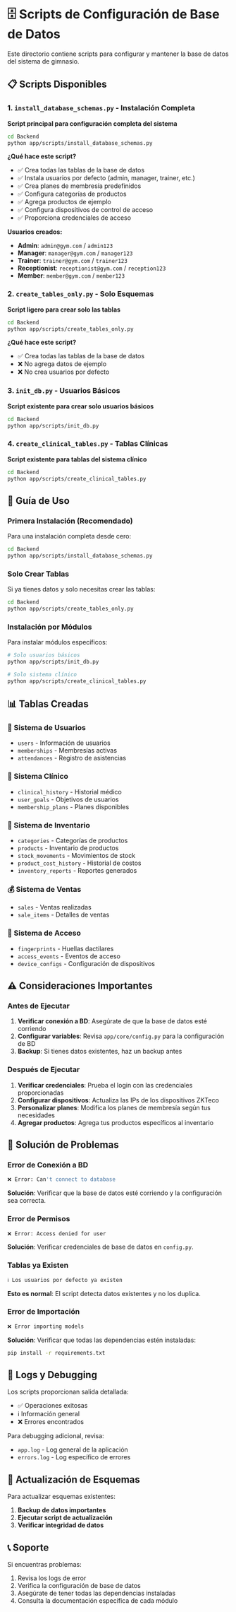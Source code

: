 # 🗄️ Scripts de Configuración de Base de Datos

Este directorio contiene scripts para configurar y mantener la base de datos del sistema de gimnasio.

## 📋 Scripts Disponibles

### 1. `install_database_schemas.py` - Instalación Completa
**Script principal para configuración completa del sistema**

```bash
cd Backend
python app/scripts/install_database_schemas.py
```

**¿Qué hace este script?**
- ✅ Crea todas las tablas de la base de datos
- ✅ Instala usuarios por defecto (admin, manager, trainer, etc.)
- ✅ Crea planes de membresía predefinidos
- ✅ Configura categorías de productos
- ✅ Agrega productos de ejemplo
- ✅ Configura dispositivos de control de acceso
- ✅ Proporciona credenciales de acceso

**Usuarios creados:**
- **Admin**: `admin@gym.com` / `admin123`
- **Manager**: `manager@gym.com` / `manager123`
- **Trainer**: `trainer@gym.com` / `trainer123`
- **Receptionist**: `receptionist@gym.com` / `reception123`
- **Member**: `member@gym.com` / `member123`

### 2. `create_tables_only.py` - Solo Esquemas
**Script ligero para crear solo las tablas**

```bash
cd Backend
python app/scripts/create_tables_only.py
```

**¿Qué hace este script?**
- ✅ Crea todas las tablas de la base de datos
- ❌ No agrega datos de ejemplo
- ❌ No crea usuarios por defecto

### 3. `init_db.py` - Usuarios Básicos
**Script existente para crear solo usuarios básicos**

```bash
cd Backend
python app/scripts/init_db.py
```

### 4. `create_clinical_tables.py` - Tablas Clínicas
**Script existente para tablas del sistema clínico**

```bash
cd Backend
python app/scripts/create_clinical_tables.py
```

## 🚀 Guía de Uso

### Primera Instalación (Recomendado)
Para una instalación completa desde cero:

```bash
cd Backend
python app/scripts/install_database_schemas.py
```

### Solo Crear Tablas
Si ya tienes datos y solo necesitas crear las tablas:

```bash
cd Backend
python app/scripts/create_tables_only.py
```

### Instalación por Módulos
Para instalar módulos específicos:

```bash
# Solo usuarios básicos
python app/scripts/init_db.py

# Solo sistema clínico
python app/scripts/create_clinical_tables.py
```

## 📊 Tablas Creadas

### 👥 Sistema de Usuarios
- `users` - Información de usuarios
- `memberships` - Membresías activas
- `attendances` - Registro de asistencias

### 🏥 Sistema Clínico
- `clinical_history` - Historial médico
- `user_goals` - Objetivos de usuarios
- `membership_plans` - Planes disponibles

### 🛒 Sistema de Inventario
- `categories` - Categorías de productos
- `products` - Inventario de productos
- `stock_movements` - Movimientos de stock
- `product_cost_history` - Historial de costos
- `inventory_reports` - Reportes generados

### 💰 Sistema de Ventas
- `sales` - Ventas realizadas
- `sale_items` - Detalles de ventas

### 🔐 Sistema de Acceso
- `fingerprints` - Huellas dactilares
- `access_events` - Eventos de acceso
- `device_configs` - Configuración de dispositivos

## ⚠️ Consideraciones Importantes

### Antes de Ejecutar
1. **Verificar conexión a BD**: Asegúrate de que la base de datos esté corriendo
2. **Configurar variables**: Revisa `app/core/config.py` para la configuración de BD
3. **Backup**: Si tienes datos existentes, haz un backup antes

### Después de Ejecutar
1. **Verificar credenciales**: Prueba el login con las credenciales proporcionadas
2. **Configurar dispositivos**: Actualiza las IPs de los dispositivos ZKTeco
3. **Personalizar planes**: Modifica los planes de membresía según tus necesidades
4. **Agregar productos**: Agrega tus productos específicos al inventario

## 🔧 Solución de Problemas

### Error de Conexión a BD
```bash
❌ Error: Can't connect to database
```
**Solución**: Verificar que la base de datos esté corriendo y la configuración sea correcta.

### Error de Permisos
```bash
❌ Error: Access denied for user
```
**Solución**: Verificar credenciales de base de datos en `config.py`.

### Tablas ya Existen
```bash
ℹ️ Los usuarios por defecto ya existen
```
**Esto es normal**: El script detecta datos existentes y no los duplica.

### Error de Importación
```bash
❌ Error importing models
```
**Solución**: Verificar que todas las dependencias estén instaladas:
```bash
pip install -r requirements.txt
```

## 📝 Logs y Debugging

Los scripts proporcionan salida detallada:
- ✅ Operaciones exitosas
- ℹ️ Información general
- ❌ Errores encontrados

Para debugging adicional, revisa:
- `app.log` - Log general de la aplicación
- `errors.log` - Log específico de errores

## 🔄 Actualización de Esquemas

Para actualizar esquemas existentes:

1. **Backup de datos importantes**
2. **Ejecutar script de actualización**
3. **Verificar integridad de datos**

## 📞 Soporte

Si encuentras problemas:
1. Revisa los logs de error
2. Verifica la configuración de base de datos
3. Asegúrate de tener todas las dependencias instaladas
4. Consulta la documentación específica de cada módulo
